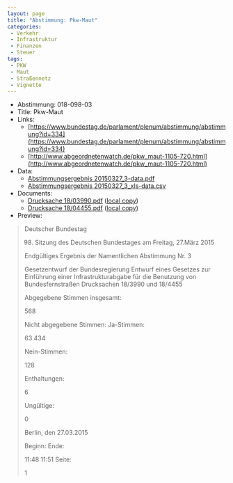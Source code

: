 ```yaml
---
layout: page
title: "Abstimmung: Pkw-Maut"
categories:
 - Verkehr
 - Infrastruktur
 - Finanzen
 - Steuer
tags:
 - PKW
 - Maut
 - Straßennetz
 - Vignette
---
```


* Abstimmung: 018-098-03
* Title: Pkw-Maut
* Links: 
    * [https://www.bundestag.de/parlament/plenum/abstimmung/abstimmung?id=334](https://www.bundestag.de/parlament/plenum/abstimmung/abstimmung?id=334)
    * [http://www.abgeordnetenwatch.de/pkw_maut-1105-720.html](http://www.abgeordnetenwatch.de/pkw_maut-1105-720.html)
* Data: 
    * [Abstimmungsergebnis 20150327_3-data.pdf](/res/abstimmungsliste/20150327_3-data.pdf)
    * [Abstimmungsergebnis 20150327_3_xls-data.csv](/res/abstimmungsliste/analyses/20150327_3_xls-data.csv)
* Documents: 
    * [Drucksache 18/03990.pdf](http://dip21.bundestag.de/dip21/btd/18/039/1803990.pdf) ([local copy](/res/abstimmungsdaten/018-098-03/1803990.pdf))
    * [Drucksache 18/04455.pdf](http://dip21.bundestag.de/dip21/btd/18/044/1804455.pdf) ([local copy](/res/abstimmungsdaten/018-098-03/1804455.pdf))
* Preview: 
> Deutscher Bundestag
> 
> 98. Sitzung des Deutschen Bundestages
> am Freitag, 27.März 2015
> 
> Endgültiges Ergebnis der Namentlichen Abstimmung Nr. 3
> 
> Gesetzentwurf der Bundesregierung
> Entwurf eines Gesetzes zur Einführung einer Infrastrukturabgabe für die Benutzung von
> Bundesfernstraßen
> Drucksachen 18/3990 und 18/4455
> 
> Abgegebene Stimmen insgesamt:
> 
> 568
> 
> Nicht abgegebene Stimmen:
> Ja-Stimmen:
> 
> 63
> 434
> 
> Nein-Stimmen:
> 
> 128
> 
> Enthaltungen:
> 
> 6
> 
> Ungültige:
> 
> 0
> 
> Berlin, den 27.03.2015
> 
> Beginn:
> Ende:
> 
> 11:48
> 11:51
> Seite:
> 
> 1
> 
> 
